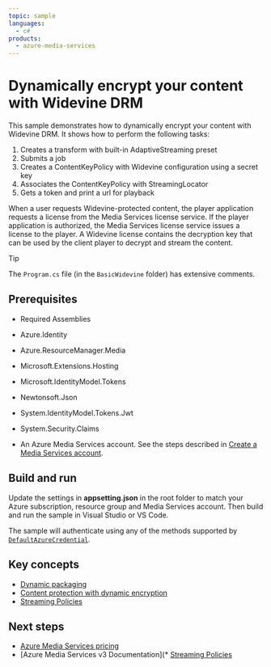```yaml
---
topic: sample
languages:
  - c#
products:
  - azure-media-services
---
```


# Dynamically encrypt your content with Widevine DRM

This sample demonstrates how to dynamically encrypt your content with Widevine DRM. It shows how to perform the following tasks:

1. Creates a transform with built-in AdaptiveStreaming preset
1. Submits a job
1. Creates a ContentKeyPolicy with Widevine configuration using a secret key
1. Associates the ContentKeyPolicy with StreamingLocator
1. Gets a token and print a url for playback

When a user requests Widevine-protected content, the player application requests a license from the Media Services license service. If the player application is authorized, the Media Services license service issues a license to the player. A Widevine license contains the decryption key that can be used by the client player to decrypt and stream the content.

> [!TIP]
> The `Program.cs` file (in the `BasicWidevine` folder) has extensive comments.

## Prerequisites

* Required Assemblies

* Azure.Identity
* Azure.ResourceManager.Media
* Microsoft.Extensions.Hosting
* Microsoft.IdentityModel.Tokens
* Newtonsoft.Json
* System.IdentityModel.Tokens.Jwt
* System.Security.Claims

* An Azure Media Services account. See the steps described in [Create a Media Services account](https://learn.microsoft.com/azure/media-services/latest/account-create-how-to).

## Build and run

Update the settings in **appsetting.json** in the root folder to match your Azure subscription, resource group and Media Services account.
Then build and run the sample in Visual Studio or VS Code.

The sample will authenticate using any of the methods supported by [`DefaultAzureCredential`](https://learn.microsoft.com/en-us/dotnet/api/azure.identity.defaultazurecredential?view=azure-dotnet).

## Key concepts

* [Dynamic packaging](https://learn.microsoft.com/azure/media-services/latest/encode-dynamic-packaging-concept)
* [Content protection with dynamic encryption](https://learn.microsoft.com/azure/media-services/latest/drm-content-protection-concept)
* [Streaming Policies](https://learn.microsoft.com/azure/media-services/latest/stream-streaming-policy-concept)

## Next steps

* [Azure Media Services pricing](https://azure.microsoft.com/pricing/details/media-services/)
* [Azure Media Services v3 Documentation](* [Streaming Policies](https://learn.microsoft.com/azure/media-services/latest/stream-streaming-policy-concept)
